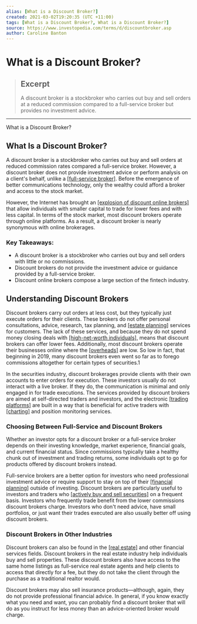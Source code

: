 ```yaml
---
alias: [What is a Discount Broker?]
created: 2021-03-02T19:20:35 (UTC +11:00)
tags: [What is a Discount Broker?, What is a Discount Broker?]
source: https://www.investopedia.com/terms/d/discountbroker.asp
author: Caroline Banton
---
```


# What is a Discount Broker?

> ## Excerpt
> A discount broker is a stockbroker who carries out buy and sell orders at a reduced commission compared to a full-service broker but provides no investment advice.

---

What is a Discount Broker?
## What Is a Discount Broker?

A discount broker is a stockbroker who carries out buy and sell orders at reduced commission rates compared a full-service broker. However, a discount broker does not provide investment advice or perform analysis on a client's behalf, unlike a [[full-service broker]](https://www.investopedia.com/terms/f/fullservicebroker.asp). Before the emergence of better communications technology, only the wealthy could afford a broker and access to the stock market.

However, the Internet has brought an [[explosion of discount online brokers]](https://www.investopedia.com/best-brokers-for-low-costs-4587874) that allow individuals with smaller capital to trade for lower fees and with less capital. In terms of the stock market, most discount brokers operate through online platforms. As a result, a discount broker is nearly synonymous with online brokerages.

### Key Takeaways:

-   A discount broker is a stockbroker who carries out buy and sell orders with little or no commissions.
-   Discount brokers do not provide the investment advice or guidance provided by a full-service broker.
-   Discount online brokers compose a large section of the fintech industry.

## Understanding Discount Brokers

Discount brokers carry out orders at less cost, but they typically just execute orders for their clients. These brokers do not offer personal consultations, advice, research, tax planning, and [[estate planning]](https://www.investopedia.com/terms/e/estateplanning.asp) services for customers. The lack of these services, and because they do not spend money closing deals with [[high-net-worth individuals]](https://www.investopedia.com/terms/h/hnwi.asp), means that discount brokers can offer lower fees. Additionally, most discount brokers operate their businesses online where the [[overheads]](https://www.investopedia.com/terms/o/overhead.asp) are low. So low in fact, that beginning in 2019, many discount brokers even went so far as to forego commissions altogether for certain types of securities.1

In the securities industry, discount brokerages provide clients with their own accounts to enter orders for execution. These investors usually do not interact with a live broker. If they do, the communication is minimal and only engaged in for trade executions. The services provided by discount brokers are aimed at self-directed traders and investors, and the electronic [[trading platforms]](https://www.investopedia.com/terms/t/trading-platform.asp) are built in a way that is beneficial for active traders with [[charting]](https://www.investopedia.com/articles/trading/10/high-performance-charts.asp) and position monitoring services.

### Choosing Between Full-Service and Discount Brokers

Whether an investor opts for a discount broker or a full-service broker depends on their investing knowledge, market experience, financial goals, and current financial status. Since commissions typically take a healthy chunk out of investment and trading returns, some individuals opt to go for products offered by discount brokers instead.

Full-service brokers are a better option for investors who need professional investment advice or require support to stay on top of their [[financial planning]](https://www.investopedia.com/terms/f/financial_plan.asp) outside of investing. Discount brokers are particularly useful to investors and traders who [[actively buy and sell securities]](https://www.investopedia.com/ask/answers/108.asp) on a frequent basis. Investors who frequently trade benefit from the lower commissions discount brokers charge. Investors who don't need advice, have small portfolios, or just want their trades executed are also usually better off using discount brokers.

### Discount Brokers in Other Industries

Discount brokers can also be found in the [[real estate]](https://www.investopedia.com/terms/r/realestate.asp) and other financial services fields. Discount brokers in the real estate industry help individuals buy and sell properties. These discount brokers also have access to the same home listings as full-service real estate agents and help clients to access that directly for a fee, but they do not take the client through the purchase as a traditional realtor would.

Discount brokers may also sell insurance products—although, again, they do not provide professional financial advice. In general, if you know exactly what you need and want, you can probably find a discount broker that will do as you instruct for less money than an advice-oriented broker would charge.
